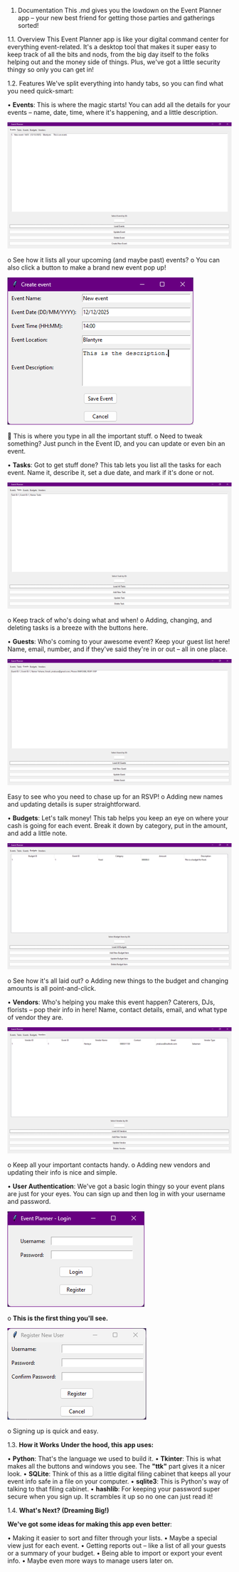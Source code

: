 1. Documentation 
This .md gives you the lowdown on the Event Planner app – your new best friend for getting those parties and gatherings sorted!

1.1. Overview
This Event Planner app is like your digital command center for everything event-related. It's a desktop tool that makes it super easy to keep track of all the bits and nods, from the big day itself to the folks helping out and the money side of things. Plus, we've got a little security thingy so only you can get in!

1.2. Features 
We've split everything into handy tabs, so you can find what you need quick-smart:

•	**Events**: This is where the magic starts! You can add all the details for your events – name, date, time, where it's happening, and a little description.

![A picture for events tab, currently unable to preview](<loaded events screen.png>)
 
o	See how it lists all your upcoming (and maybe past) events?
o	You can also click a button to make a brand new event pop up!

![Creating an event](<create event window.png>)
 
	This is where you type in all the important stuff.
o	Need to tweak something? Just punch in the Event ID, and you can update or even bin an event.

•	**Tasks**: Got to get stuff done? This tab lets you list all the tasks for each event. Name it, describe it, set a due date, and mark if it's done or not.

![picture for tasks window](<loaded tasks window.png>)
 
o	Keep track of who's doing what and when!
o	Adding, changing, and deleting tasks is a breeze with the buttons here.

•	**Guests**: Who's coming to your awesome event? Keep your guest list here! Name, email, number, and if they've said they're in or out – all in one place.
 
 ![loaded guests window](<loaded guests window.png>)

Easy to see who you need to chase up for an RSVP!
o	Adding new names and updating details is super straightforward.

•	**Budgets**: Let's talk money! This tab helps you keep an eye on where your cash is going for each event. Break it down by category, put in the amount, and add a little note.
 

![loaded budget](<loaded budget window.png>)

o	See how it's all laid out?
o	Adding new things to the budget and changing amounts is all point-and-click.

•	**Vendors**: Who's helping you make this event happen? Caterers, DJs, florists – pop their info in here! Name, contact details, email, and what type of vendor they are.

![vendors loaded](<loaded vendors.png>)
 
o	Keep all your important contacts handy.
o	Adding new vendors and updating their info is nice and simple.

•	**User Authentication**: We've got a basic login thingy so your event plans are just for your eyes. You can sign up and then log in with your username and password.

![logging in window](<logIn win.png>)

o	**This is the first thing you'll see.**

![registration window](<registration win.png>)

o	Signing up is quick and easy.

1.3. **How it Works** 
**Under the hood, this app uses:**

•	**Python**: That's the language we used to build it.
•	**Tkinter**: This is what makes all the buttons and windows you see. The **"ttk"** part gives it a nicer look.
•	**SQLite**: Think of this as a little digital filing cabinet that keeps all your event info safe in a file on your computer.
•	**sqlite3**: This is Python's way of talking to that filing cabinet.
•	**hashlib**: For keeping your password super secure when you sign up. It scrambles it up so no one can just read it!

1.4. **What's Next? (Dreaming Big!)**

**We've got some ideas for making this app even better**:

•	Making it easier to sort and filter through your lists.
•	Maybe a special view just for each event.
•	Getting reports out – like a list of all your guests or a summary of your budget.
•	Being able to import or export your event info.
•	Maybe even more ways to manage users later on.


